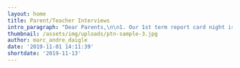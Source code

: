 ```yaml
---
layout: home
title: Parent/Teacher Interviews
intro_paragraph: "Dear Parents,\n\n1. Our 1st term report card night is on Wednesday November 13th, from 4:30-7:30 PM\n2. Once again, we are using the online appointment system. [Click here](https://stpats.schoolappointments.com).  \n\no\tWe HIGHLY recommend that you register and add your child(ren) before the system officially opens for appointments.\n\no\tThe system will open for appointments as of 6:00 AM, Wednesday, November 6th and will remain open until Wednesday, November 13th, 9:00AM.\n\no\tIf you are the parent of twins, the system will not permit you to schedule back to back meetings with any specific teacher. You may call the secretary to have her help in this circumstance.\n\nReport Cards\n\n•\tWill be published on Friday, November 8th.\n\n•\tIn order to access the report card, as a parent you will need to log in to the [Parent Portal](https://portailparents.ca/accueil/en/).\n\n•\tIf, as a parent, you have NOT created an account with the parent portal [here](https://portailparents.ca/accueil/en/aide.htm) are the instructions for doing so.\n\nWe hope to see you there on Report Card Night."
thumbnail: /assets/img/uploads/ptn-sample-3.jpg
author: marc_andre_daigle
date: '2019-11-01 14:11:39'
shortdate: '2019-11-13'
---
```


